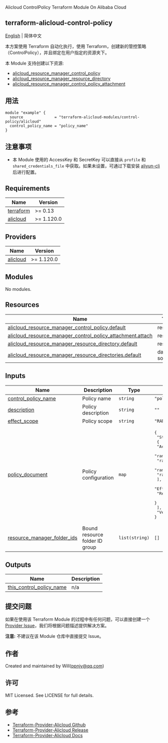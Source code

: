 Alicloud ControlPolicy Terraform Module On Alibaba Cloud

terraform-alicloud-control-policy
---

[English](README.md) | 简体中文

本方案使用 Terraform 自动化执行，使用 Terraform，创建新的管控策略（ControlPolicy），并且绑定在用户指定的资源夹下。

本 Module 支持创建以下资源:

* [alicloud_resource_manager_control_policy](https://registry.terraform.io/providers/aliyun/alicloud/latest/docs/resources/resource_manager_control_policy)
* [alicloud_resource_manager_resource_directory](https://registry.terraform.io/providers/aliyun/alicloud/latest/docs/resources/resource_manager_resource_directory)
* [alicloud_resource_manager_control_policy_attachment](https://registry.terraform.io/providers/aliyun/alicloud/latest/docs/resources/resource_manager_control_policy_attachment)

## 用法

```hcl
module "example" {
  source              = "terraform-alicloud-modules/control-policy/alicloud"
  control_policy_name = "policy_name"
}
```

## 注意事项

* 本 Module 使用的 AccessKey 和 SecretKey 可以直接从 `profile` 和 `shared_credentials_file`
  中获取。如果未设置，可通过下载安装 [aliyun-cli](https://github.com/aliyun/aliyun-cli#installation) 后进行配置。

<!-- BEGIN_TF_DOCS -->
## Requirements

| Name | Version |
|------|---------|
| <a name="requirement_terraform"></a> [terraform](#requirement\_terraform) | >= 0.13 |
| <a name="requirement_alicloud"></a> [alicloud](#requirement\_alicloud) | >= 1.120.0 |

## Providers

| Name | Version |
|------|---------|
| <a name="provider_alicloud"></a> [alicloud](#provider\_alicloud) | >= 1.120.0 |

## Modules

No modules.

## Resources

| Name | Type |
|------|------|
| [alicloud_resource_manager_control_policy.default](https://registry.terraform.io/providers/hashicorp/alicloud/latest/docs/resources/resource_manager_control_policy) | resource |
| [alicloud_resource_manager_control_policy_attachment.attach](https://registry.terraform.io/providers/hashicorp/alicloud/latest/docs/resources/resource_manager_control_policy_attachment) | resource |
| [alicloud_resource_manager_resource_directory.default](https://registry.terraform.io/providers/hashicorp/alicloud/latest/docs/resources/resource_manager_resource_directory) | resource |
| [alicloud_resource_manager_resource_directories.default](https://registry.terraform.io/providers/hashicorp/alicloud/latest/docs/data-sources/resource_manager_resource_directories) | data source |

## Inputs

| Name | Description | Type | Default | Required |
|------|-------------|------|---------|:--------:|
| <a name="input_control_policy_name"></a> [control\_policy\_name](#input\_control\_policy\_name) | Policy name | `string` | `"policy_name"` | no |
| <a name="input_description"></a> [description](#input\_description) | Policy description | `string` | `""` | no |
| <a name="input_effect_scope"></a> [effect\_scope](#input\_effect\_scope) | Policy scope | `string` | `"RAM"` | no |
| <a name="input_policy_document"></a> [policy\_document](#input\_policy\_document) | Policy configuration | `map` | <pre>{<br>  "Statement": [<br>    {<br>      "Action": [<br>        "ram:UpdateRole",<br>        "ram:DeleteRole",<br>        "ram:AttachPolicyToRole",<br>        "ram:DetachPolicyFromRole"<br>      ],<br>      "Effect": "Deny",<br>      "Resource": "acs:ram:*:*:role/ResourceDirectoryAccountAccessRole"<br>    }<br>  ],<br>  "Version": "1"<br>}</pre> | no |
| <a name="input_resource_manager_folder_ids"></a> [resource\_manager\_folder\_ids](#input\_resource\_manager\_folder\_ids) | Bound resource folder ID group | `list(string)` | `[]` | no |

## Outputs

| Name | Description |
|------|-------------|
| <a name="output_this_control_policy_name"></a> [this\_control\_policy\_name](#output\_this\_control\_policy\_name) | n/a |
<!-- END_TF_DOCS -->


## 提交问题

如果在使用该 Terraform Module
的过程中有任何问题，可以直接创建一个 [Provider Issue](https://github.com/aliyun/terraform-provider-alicloud/issues/new)，我们将根据问题描述提供解决方案。

**注意:** 不建议在该 Module 仓库中直接提交 Issue。

## 作者

Created and maintained by Will(ppnjy@qq.com)

## 许可

MIT Licensed. See LICENSE for full details.

## 参考

* [Terraform-Provider-Alicloud Github](https://github.com/aliyun/terraform-provider-alicloud)
* [Terraform-Provider-Alicloud Release](https://releases.hashicorp.com/terraform-provider-alicloud/)
* [Terraform-Provider-Alicloud Docs](https://registry.terraform.io/providers/aliyun/alicloud/latest/docs)
